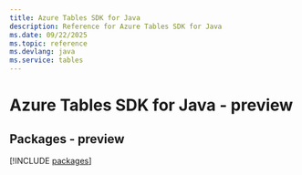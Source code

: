 ```yaml
---
title: Azure Tables SDK for Java
description: Reference for Azure Tables SDK for Java
ms.date: 09/22/2025
ms.topic: reference
ms.devlang: java
ms.service: tables
---
```

# Azure Tables SDK for Java - preview
## Packages - preview
[!INCLUDE [packages](tables-index.md)]